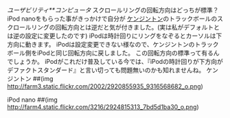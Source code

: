 *ユーザビリティ**コンピュータ* スクロールリングの回転方向はどっちが標準？
iPod nanoをもらった事がきっかけで自分が [ケンジントン](http://www.nanayojapan.co.jp/products/tball/index.html)のトラックボールのスクロールリングの回転方向とは逆だと気が付きました。(実は私がデフォルトとは逆の設定に変更したのです)
iPodは時計回りにリングをなぞるとカーソルは下方向に動きます。
iPodは設定変更できない様なので、ケンジントンのトラックボール側をiPodと同じ回転方向に戻しました。
この回転方向の標準って有るんでしょうか。
iPodがこれだけ普及している今では、『iPodの時計回りが下方向がデファクトスタンダード』と言い切っても問題無いのかも知れませんね。
 ケンジントン
 ##(img http://farm3.static.flickr.com/2002/2920855935_9316568682_o.png)

 iPod nano
 ##(img http://farm4.static.flickr.com/3216/2924815313_7bd5d1ba30_o.png)

